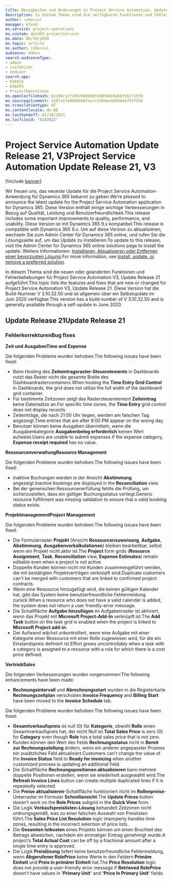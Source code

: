 ```yaml
---
title: Neuigkeiten und Änderungen in Project Service Automation, Update Release 21, V3
description: In diesem Thema sind die verfügbaren Funktionen und Fehlerbehebungen für Project Service Automation Update Release 21, V3 aufgeführt.
author: ruhercul
manager: kfend
ms.service: project-operations
ms.custom: dyn365-projectservice
ms.date: 06/19/2020
ms.topic: article
ms.author: ruhercul
audience: Admin
search.audienceType:
- admin
- customizer
- enduser
search.app:
- D365CE
- D365PS
- ProjectOperations
ms.openlocfilehash: b1194c1cf1997b68030fe88360c6ebb756c715fd
ms.sourcegitcommit: 418fa1fe9d605b8faccc2d5dee1b04b4e753f194
ms.translationtype: HT
ms.contentlocale: de-DE
ms.lasthandoff: 02/10/2021
ms.locfileid: "5147022"
---
```

# <a name="project-service-automation-update-release-21-v3"></a><span data-ttu-id="63016-103">Project Service Automation Update Release 21, V3</span><span class="sxs-lookup"><span data-stu-id="63016-103">Project Service Automation Update Release 21, V3</span></span>

[!include [banner](../includes/psa-now-project-operations.md)]

<span data-ttu-id="63016-104">Wir freuen uns, das neueste Update für die Project Service Automation-Anwendung für Dynamics 365 bekannt zu geben.</span><span class="sxs-lookup"><span data-stu-id="63016-104">We’re pleased to announce the latest update for the Project Service Automation application for Dynamics 365.</span></span> <span data-ttu-id="63016-105">Diese Version enthält einige wichtige Verbesserungen in Bezug auf Qualität, Leistung und Benutzerfreundlichkeit.</span><span class="sxs-lookup"><span data-stu-id="63016-105">This release includes some important improvements to quality, performance, and usability.</span></span> <span data-ttu-id="63016-106">Diese Version ist mit Dynamics 365 9.x kompatibel.</span><span class="sxs-lookup"><span data-stu-id="63016-106">This release is compatible with Dynamics 365 9.x.</span></span> <span data-ttu-id="63016-107">Um auf diese Version zu aktualisieren, wechseln Sie zum Admin Center für Dynamics 365 online, und rufen Sie die Lösungsseite auf, um das Update zu installieren.</span><span class="sxs-lookup"><span data-stu-id="63016-107">To update to this release, visit the Admin Center for Dynamics 365 online solutions page to install the update.</span></span> <span data-ttu-id="63016-108">Weitere Informationen: [Installieren, Aktualisieren oder Entfernen einer bevorzugten Lösung](https://docs.microsoft.com/power-platform/admin/install-remove-preferred-solution).</span><span class="sxs-lookup"><span data-stu-id="63016-108">For more information, see [Install, update, or remove a preferred solution](https://docs.microsoft.com/power-platform/admin/install-remove-preferred-solution).</span></span>

<span data-ttu-id="63016-109">In diesem Thema sind die neuen oder geänderten Funktionen und Fehlerbehebungen für Project Service Automation V3, Update Release 21 aufgeführt.</span><span class="sxs-lookup"><span data-stu-id="63016-109">This topic lists the features and fixes that are new or changed for Project Service Automation V3, Update Release 21.</span></span> <span data-ttu-id="63016-110">Diese Version hat die Build-Nummer V 3.10.32.50 und ist allgemein über ein Selbstupdate im Juni 2020 verfügbar.</span><span class="sxs-lookup"><span data-stu-id="63016-110">This version has a build number of V 3.10.32.50 and is generally available through a self-update in June 2020.</span></span>

## <a name="update-release-21"></a><span data-ttu-id="63016-111">Update Release 21</span><span class="sxs-lookup"><span data-stu-id="63016-111">Update Release 21</span></span>

### <a name="bug-fixes"></a><span data-ttu-id="63016-112">Fehlerkorrekturen</span><span class="sxs-lookup"><span data-stu-id="63016-112">Bug fixes</span></span>

<span data-ttu-id="63016-113">**Zeit und Ausgaben**</span><span class="sxs-lookup"><span data-stu-id="63016-113">**Time and Expense**</span></span>

<span data-ttu-id="63016-114">Die folgenden Probleme wurden behoben:</span><span class="sxs-lookup"><span data-stu-id="63016-114">The following issues have been fixed:</span></span>

- <span data-ttu-id="63016-115">Beim Hosting des **Zeiteintragsraster-Steuerelements** in Dashboards nutzt das Raster nicht die gesamte Breite des Dashboardrastercontainers.</span><span class="sxs-lookup"><span data-stu-id="63016-115">When hosting the **Time Entry Grid Control** in Dashboards, the grid does not utilize the full width of the dashboard grid container.</span></span>
- <span data-ttu-id="63016-116">Für bestimmte Zeitzonen zeigt das Rastersteuerelement **Zeiteintrag** keine Datensätze an.</span><span class="sxs-lookup"><span data-stu-id="63016-116">For specific time zones, the **Time Entry** grid control does not display records.</span></span>
- <span data-ttu-id="63016-117">Zeiteinträge, die nach 21:00 Uhr liegen, werden am falschen Tag angezeigt.</span><span class="sxs-lookup"><span data-stu-id="63016-117">Time entries that are after 9:00 PM appear on the wrong day.</span></span>
- <span data-ttu-id="63016-118">Benutzer können keine Ausgaben übermitteln, wenn die Ausgabenkategorie **Ausgabenbeleg erforderlich** keinen Wert aufweist.</span><span class="sxs-lookup"><span data-stu-id="63016-118">Users are unable to submit expenses if the expense category, **Expense receipt required** has no value.</span></span>

<span data-ttu-id="63016-119">**Ressourcenverwaltung**</span><span class="sxs-lookup"><span data-stu-id="63016-119">**Resource Management**</span></span>

<span data-ttu-id="63016-120">Die folgenden Probleme wurden behoben:</span><span class="sxs-lookup"><span data-stu-id="63016-120">The following issues have been fixed:</span></span>

- <span data-ttu-id="63016-121">Inaktive Buchungen werden in der Ansicht **Abstimmung** angezeigt.</span><span class="sxs-lookup"><span data-stu-id="63016-121">Inactive bookings are displayed in the **Reconciliation** view.</span></span>
- <span data-ttu-id="63016-122">Bei der generischen Ressourcenerfüllung fehlte die Prüfung, um sicherzustellen, dass ein gültiger Buchungsstatus vorliegt.</span><span class="sxs-lookup"><span data-stu-id="63016-122">Generic resource fulfillment was missing validation to ensure that a valid booking status exists.</span></span>

<span data-ttu-id="63016-123">**Projektmanagement**</span><span class="sxs-lookup"><span data-stu-id="63016-123">**Project Management**</span></span>

<span data-ttu-id="63016-124">Die folgenden Probleme wurden behoben:</span><span class="sxs-lookup"><span data-stu-id="63016-124">The following issues have been fixed:</span></span>

- <span data-ttu-id="63016-125">Die Formularraster **Projekt** (Ansicht **Ressourcenzuweisung**, **Aufgabe**, **Abstimmung**, **Ausgabenvorkalkulationen**) bleiben bearbeitbar, selbst wenn ein Projekt nicht aktiv ist.</span><span class="sxs-lookup"><span data-stu-id="63016-125">The **Project** form grids (**Resource Assignment**, **Task**, **Reconciliation** view, **Expense Estimates**) remain editable even when a project is not active.</span></span>
- <span data-ttu-id="63016-126">Doppelte Kunden können nicht mit Kunden zusammengeführt werden, die mit bestätigten Projektverträgen verknüpft sind.</span><span class="sxs-lookup"><span data-stu-id="63016-126">Duplicate customers can't be merged with customers that are linked to confirmed project contracts.</span></span>
- <span data-ttu-id="63016-127">Wenn eine Ressource hinzugefügt wird, die keinen gültigen Kalender hat, gibt das System keine benutzerfreundliche Fehlermeldung zurück.</span><span class="sxs-lookup"><span data-stu-id="63016-127">When a resource who does not have a valid calendar is added, the system does not return a user friendly-error message.</span></span>
- <span data-ttu-id="63016-128">Die Schaltfläche **Aufgabe hinzufügen** im Aufgabenraster ist aktiviert, wenn das Projekt mit **Microsoft Project-Add-In** verknüpft ist.</span><span class="sxs-lookup"><span data-stu-id="63016-128">The **Add Task** button on the task grid is enabled when the project is linked to **Microsoft Project add-in**.</span></span>
- <span data-ttu-id="63016-129">Der Aufwand wächst unkontrolliert, wenn eine Aufgabe mit einer Kategorie einer Ressource mit einer Rolle zugewiesen wird, für die ein Einstandspreis definiert ist.</span><span class="sxs-lookup"><span data-stu-id="63016-129">Effort grows uncontrollably when a task with a category is assigned to a resource with a role for which there is a cost price defined.</span></span>

<span data-ttu-id="63016-130">**Vertrieb**</span><span class="sxs-lookup"><span data-stu-id="63016-130">**Sales**</span></span>

<span data-ttu-id="63016-131">Die folgenden Verbesserungen wurden vorgenommen:</span><span class="sxs-lookup"><span data-stu-id="63016-131">The following enhancements have been made:</span></span>

- <span data-ttu-id="63016-132">**Rechnungsintervall** und **Abrechnungsstart** wurden in die Registerkarte **Rechnungszeitplan** verschoben.</span><span class="sxs-lookup"><span data-stu-id="63016-132">**Invoice Frequency** and **Billing Start** have been moved to the **Invoice Schedule** tab.</span></span>

<span data-ttu-id="63016-133">Die folgenden Probleme wurden behoben:</span><span class="sxs-lookup"><span data-stu-id="63016-133">The following issues have been fixed:</span></span>

- <span data-ttu-id="63016-134">**Gesamtverkaufspreis** ist null (0) für **Kategorie**, obwohl **Rolle** einen Gesamtverkaufspreis hat, der nicht Null ist.</span><span class="sxs-lookup"><span data-stu-id="63016-134">**Total Sales Price** is zero (0) for **Category** even though **Role** has a total sales price that is not zero.</span></span>
- <span data-ttu-id="63016-135">Kunden können den Wert des Felds **Rechnungsstatus** nicht in **Bereit zur Rechnungsstellung** ändern, wenn ein anderer angepasster Prozess ein zusätzliches Feld aktualisiert.</span><span class="sxs-lookup"><span data-stu-id="63016-135">Customers can't change the value of the **Invoice Status** field to **Ready for invoicing** when another customized process is updating an additional field.</span></span>
- <span data-ttu-id="63016-136">Die Schaltfläche **Rechnungspositionen aktualisieren** kann mehrere doppelte Positionen erstellen, wenn sie wiederholt ausgewählt wird.</span><span class="sxs-lookup"><span data-stu-id="63016-136">The **Refresh Invoice Lines** button can create multiple duplicated lines if it is repeatedly selected.</span></span>
- <span data-ttu-id="63016-137">Die **Preise aktualisieren**-Schaltfläche funktioniert nicht im **Rollenpreise**-Unterraster im Formular **Schnellansicht**.</span><span class="sxs-lookup"><span data-stu-id="63016-137">The **Update Prices** button doesn't work on the **Role Prices** subgrid in the **Quick View** form.</span></span>
- <span data-ttu-id="63016-138">Die Logik **Verkaufspreislisten-Lösung** behandelt Zeitzonen nicht ordnungsgemäß, was zu einer falschen Auswahl von Preislisten führt.</span><span class="sxs-lookup"><span data-stu-id="63016-138">The **Sales Price List Resolution** logic improperly handles time zones, resulting in the incorrect selection of price lists.</span></span>
- <span data-ttu-id="63016-139">Die **Gesamten Istkosten** eines Projekts können um einen Bruchteil des Betrags abweichen, nachdem ein einmaliger Eintrag genehmigt wurde.</span><span class="sxs-lookup"><span data-stu-id="63016-139">A project’s **Total Actual Cost** can be off by a fractional amount after a single time entry is approved.</span></span>
- <span data-ttu-id="63016-140">Die Logik **Preislösung** liefert keine benutzerfreundliche Fehlermeldung, wenn **Abgerufener RolePrice** keine Werte in den Feldern **Primäre Einheit** und **Preis in primärer Einheit** hat.</span><span class="sxs-lookup"><span data-stu-id="63016-140">The **Price Resolution** logic does not provide a user-friendly error message if **Retrieved RolePrice** doesn't have values in **'Primary Unit'** and **'Price In Primary Unit'** fields.</span></span>
